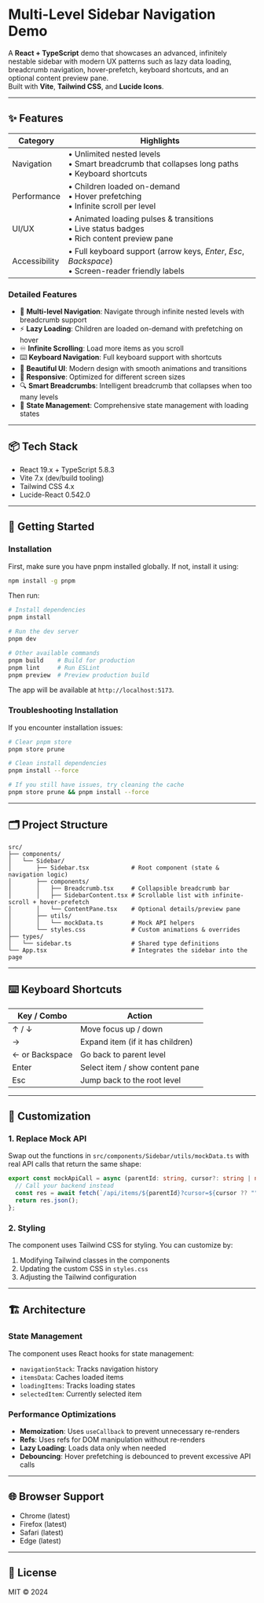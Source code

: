 # Multi-Level Sidebar Navigation Demo

A **React + TypeScript** demo that showcases an advanced, infinitely nestable sidebar with modern UX patterns such as lazy data loading, breadcrumb navigation, hover-prefetch, keyboard shortcuts, and an optional content preview pane.  
Built with **Vite**, **Tailwind CSS**, and **Lucide Icons**.

---

## ✨ Features

| Category        | Highlights                                                                                           |
|-----------------|-------------------------------------------------------------------------------------------------------|
| Navigation      | • Unlimited nested levels<br>• Smart breadcrumb that collapses long paths<br>• Keyboard shortcuts    |
| Performance     | • Children loaded on-demand<br>• Hover prefetching<br>• Infinite scroll per level                     |
| UI/UX           | • Animated loading pulses & transitions<br>• Live status badges<br>• Rich content preview pane        |
| Accessibility   | • Full keyboard support (arrow keys, _Enter_, _Esc_, _Backspace_)<br>• Screen-reader friendly labels |

### Detailed Features

- 🎯 **Multi-level Navigation**: Navigate through infinite nested levels with breadcrumb support
- ⚡ **Lazy Loading**: Children are loaded on-demand with prefetching on hover
- ♾️ **Infinite Scrolling**: Load more items as you scroll
- ⌨️ **Keyboard Navigation**: Full keyboard support with shortcuts
- 🎨 **Beautiful UI**: Modern design with smooth animations and transitions
- 📱 **Responsive**: Optimized for different screen sizes
- 🔍 **Smart Breadcrumbs**: Intelligent breadcrumb that collapses when too many levels
- 💾 **State Management**: Comprehensive state management with loading states

---

## 📦 Tech Stack

* React 19.x + TypeScript 5.8.3
* Vite 7.x (dev/build tooling)  
* Tailwind CSS 4.x
* Lucide-React 0.542.0

---

## 🚀 Getting Started

### Installation

First, make sure you have pnpm installed globally. If not, install it using:
```bash
npm install -g pnpm
```

Then run:
```bash
# Install dependencies
pnpm install

# Run the dev server
pnpm dev

# Other available commands
pnpm build    # Build for production
pnpm lint     # Run ESLint
pnpm preview  # Preview production build
```

The app will be available at `http://localhost:5173`.

### Troubleshooting Installation

If you encounter installation issues:
```bash
# Clear pnpm store
pnpm store prune

# Clean install dependencies
pnpm install --force

# If you still have issues, try cleaning the cache
pnpm store prune && pnpm install --force
```

---

## 🗂️ Project Structure

```
src/
├── components/
│   └── Sidebar/
│       ├── Sidebar.tsx            # Root component (state & navigation logic)
│       ├── components/
│       │   ├── Breadcrumb.tsx     # Collapsible breadcrumb bar
│       │   ├── SidebarContent.tsx # Scrollable list with infinite-scroll + hover-prefetch
│       │   └── ContentPane.tsx    # Optional details/preview pane
│       ├── utils/
│       │   └── mockData.ts        # Mock API helpers
│       └── styles.css             # Custom animations & overrides
├── types/
│   └── sidebar.ts                 # Shared type definitions
└── App.tsx                        # Integrates the sidebar into the page
```

---

## ⌨️ Keyboard Shortcuts

| Key / Combo     | Action                           |
|-----------------|----------------------------------|
| ↑ / ↓           | Move focus up / down             |
| →               | Expand item (if it has children) |
| ← or Backspace  | Go back to parent level          |
| Enter           | Select item / show content pane  |
| Esc             | Jump back to the root level      |

---

## 🔧 Customization

### 1. Replace Mock API
Swap out the functions in `src/components/Sidebar/utils/mockData.ts` with real API calls that return the same shape:
```ts
export const mockApiCall = async (parentId: string, cursor?: string | null) => {
  // Call your backend instead
  const res = await fetch(`/api/items/${parentId}?cursor=${cursor ?? ""}`);
  return res.json();
};
```

### 2. Styling
The component uses Tailwind CSS for styling. You can customize by:
1. Modifying Tailwind classes in the components
2. Updating the custom CSS in `styles.css`
3. Adjusting the Tailwind configuration

---

## 🏗️ Architecture

### State Management
The component uses React hooks for state management:
- `navigationStack`: Tracks navigation history
- `itemsData`: Caches loaded items
- `loadingItems`: Tracks loading states
- `selectedItem`: Currently selected item

### Performance Optimizations
- **Memoization**: Uses `useCallback` to prevent unnecessary re-renders
- **Refs**: Uses refs for DOM manipulation without re-renders
- **Lazy Loading**: Loads data only when needed
- **Debouncing**: Hover prefetching is debounced to prevent excessive API calls

---

## 🌐 Browser Support
- Chrome (latest)
- Firefox (latest)
- Safari (latest)
- Edge (latest)

---

## 📜 License
MIT © 2024
